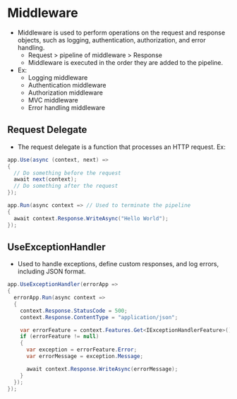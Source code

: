 # Middleware

- Middleware is used to perform operations on the request and response objects, such as logging, authentication, authorization, and error handling.
  - Request > pipeline of middleware > Response
  - Middleware is executed in the order they are added to the pipeline.
- Ex:
  - Logging middleware
  - Authentication middleware
  - Authorization middleware
  - MVC middleware
  - Error handling middleware

## Request Delegate

- The request delegate is a function that processes an HTTP request.
  Ex:

```csharp
app.Use(async (context, next) =>
{
  // Do something before the request
  await next(context);
  // Do something after the request
});

app.Run(async context => // Used to terminate the pipeline
{
  await context.Response.WriteAsync("Hello World");
});
```

## UseExceptionHandler

- Used to handle exceptions, define custom responses, and log errors, including JSON format.

```csharp
app.UseExceptionHandler(errorApp =>
{
  errorApp.Run(async context =>
  {
    context.Response.StatusCode = 500;
    context.Response.ContentType = "application/json";

    var errorFeature = context.Features.Get<IExceptionHandlerFeature>();
    if (errorFeature != null)
    {
      var exception = errorFeature.Error;
      var errorMessage = exception.Message;

      await context.Response.WriteAsync(errorMessage);
    }
  });
});
```
